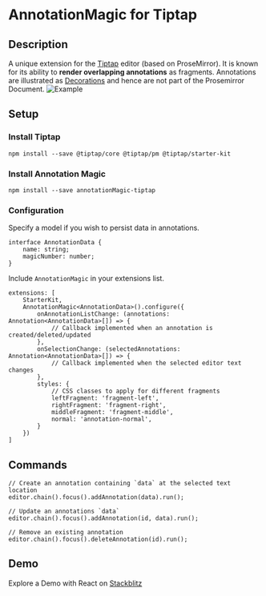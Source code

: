 
# AnnotationMagic for Tiptap
## Description

A unique extension for the [Tiptap](https://github.com/ueberdosis/tiptap) editor (based on ProseMirror). It is known for its ability to **render overlapping annotations** as fragments. Annotations are illustrated as [Decorations](https://prosemirror.net/docs/ref/#view.Decorations) and hence are not part of the Prosemirror Document.
![Example](./assets/demo.jpg)

## Setup

### Install Tiptap

`npm install --save @tiptap/core @tiptap/pm @tiptap/starter-kit`

### Install Annotation Magic

`npm install --save annotationMagic-tiptap`

### Configuration

Specify a model if you wish to persist data in annotations.

```{ts}
interface AnnotationData {
    name: string;
    magicNumber: number;
}
```

Include `AnnotationMagic` in your extensions list.

```{ts}
extensions: [
    StarterKit,
    AnnotationMagic<AnnotationData>().configure({
        onAnnotationListChange: (annotations: Annotation<AnnotationData>[]) => {
            // Callback implemented when an annotation is created/deleted/updated
        },
        onSelectionChange: (selectedAnnotations: Annotation<AnnotationData>[]) => {
            // Callback implemented when the selected editor text changes
        },
        styles: {
            // CSS classes to apply for different fragments
            leftFragment: 'fragment-left',
            rightFragment: 'fragment-right',
            middleFragment: 'fragment-middle',
            normal: 'annotation-normal',
        }
    })
]
```

## Commands

```{ts}
// Create an annotation containing `data` at the selected text location
editor.chain().focus().addAnnotation(data).run();

// Update an annotations `data`
editor.chain().focus().addAnnotation(id, data).run();

// Remove an existing annotation
editor.chain().focus().deleteAnnotation(id).run();
```

## Demo

Explore a Demo with React on [Stackblitz](https://stackblitz.com/edit/stackblitz-starters-4gxggz?file=src%2FTiptap.tsx)